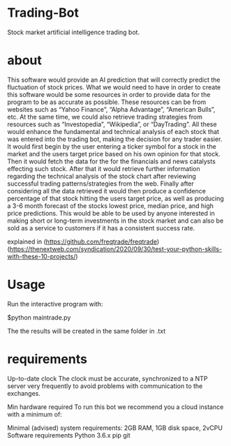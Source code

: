 # Trading-Bot
Stock market artificial intelligence trading bot.

# about
This software would provide an AI prediction that will correctly predict the fluctuation of stock prices. What we would need to have in order to create this software would be some resources in order to provide data for the program to be as accurate as possible. These resources can be from websites such as “Yahoo Finance”, “Alpha Advantage”, “American Bulls”, etc. At the same time, we could also retrieve trading strategies from resources such as “Investopedia”, “Wikipedia”, or “DayTrading”. All these would enhance the fundamental and technical analysis of each stock that was entered into the trading bot, making the decision for any trader easier. It would first begin by the user entering a ticker symbol for a stock in the market and the users target price based on his own opinion for that stock. Then it would fetch the data for the for the financials and news catalysts effecting such stock. After that it would retrieve further information regarding the technical analysis of the stock chart after reviewing successful trading patterns/strategies from the web. Finally after considering all the data retrieved it would then produce a confidence percentage of that stock hitting the users target price, as well as producing a 3-6 month forecast of the stocks lowest price, median price, and high price predictions. This would be able to be used by anyone interested in making short or long-term investments in the stock market and can also be sold as a service to customers if it has a consistent success rate.

explained in (https://github.com/freqtrade/freqtrade) (https://thenextweb.com/syndication/2020/09/30/test-your-python-skills-with-these-10-projects/)

# Usage 

Run the interactive program with:

$python maintrade.py

The the results will be created in the same folder in .txt

# requirements 

Up-to-date clock
The clock must be accurate, synchronized to a NTP server very frequently to avoid problems with communication to the exchanges.

Min hardware required
To run this bot we recommend you a cloud instance with a minimum of:

Minimal (advised) system requirements: 2GB RAM, 1GB disk space, 2vCPU
Software requirements
Python 3.6.x
pip
git
